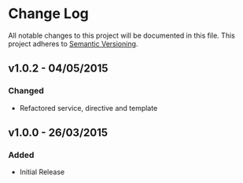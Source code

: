 # Change Log
All notable changes to this project will be documented in this file.
This project adheres to [Semantic Versioning](http://semver.org/).

## v1.0.2 - 04/05/2015

### Changed

- Refactored service, directive and template

## v1.0.0 - 26/03/2015

### Added
- Initial Release
